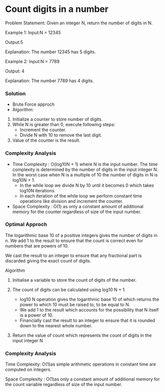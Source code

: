 # Count digits in a number

Problem Statement: Given an integer N, return the number of digits in N.

Example 1:
Input:N = 12345

Output:5

Explanation:  The number 12345 has 5 digits.

Example 2:
Input:N = 7789                
                
Output: 4

Explanation: The number 7789 has 4 digits.

### Solution 

- Brute Force approch
- Algorithm:
1) Initialize a counter to store number of digits.
2) While N is greater than 0, execute following steps:
    - Increment the counter.
    - Divide N with 10 to remove the last digit.
3) Value of the counter is the result.

### Complexity Analysis

- Time Complexity : O(log10N + 1) where N is the input number. 
The time complexity is determined by the number of digits in the input integer N. 
In the worst case when N is a multiple of 10 the number of digits in N is log10N + 1.
    - In the while loop we divide N by 10 until it becomes 0 which takes log10N iterations.
    - In each iteration of the while loop we perform constant time operations like division and increment the counter.
- Space Complexity : O(1) as only a constant amount of additional memory for the counter regardless of size of the input number.

### Optimal Approch

The logarithmic base 10 of a positive integers gives the number of digits in n. We add 1 to the result to ensure that the count is correct even for numbers that are powers of 10.

We cast the result to an integer to ensure that any fractional part is discarded giving the exact count of digits.

Algorithm

1)  Initialise a variable to store the count of digits of the number.

2) The count of digits can be calculated using log10 N + 1.

    - log10 N operation gives the logarithmic base 10 of which returns the power to which 10 must be raised  to, to be equal to N.
    - We add 1 to the result which accounts for the possibility that N itself is a power of 10.
    - Financially cast the result to an integer to ensure that it is rounded down to the nearest whole number.
3) Return the value of count which represents the count of digits in the input integer N

### Complexity Analysis

Time Complexity: O(1)as simple arithmetic operations in constant time are computed on integers.

Space Complexity : O(1)as only a constant amount of additional memory for the count variable regardless of size of the input number.